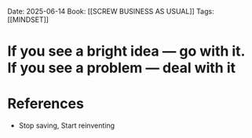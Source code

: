 Date: 2025-06-14
Book: [[SCREW BUSINESS AS USUAL]]
Tags:  [[MINDSET]] 


# If you see a bright idea — go with it. If you see a problem — deal with it


# References
- Stop saving, Start reinventing
 